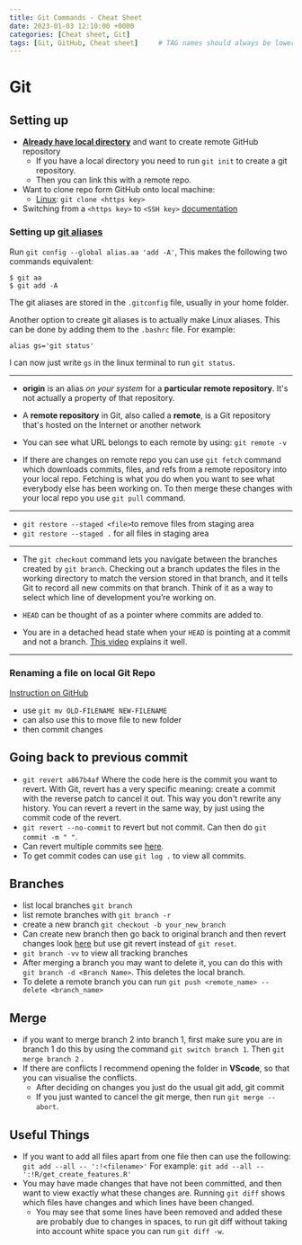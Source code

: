 ```yaml
---
title: Git Commands - Cheat Sheet
date: 2023-01-03 12:10:00 +0000
categories: [Cheat sheet, Git]
tags: [Git, GitHub, Cheat sheet]     # TAG names should always be lowercase
---
```


# Git


## Setting up
- [**Already have local directory**](https://kbroman.org/github_tutorial/pages/init.html) and want to create remote GitHub repository
	- If you have a local directory you need to run `git init` to create a git repository.
	- Then you can link this with a remote repo.
- Want to clone repo form GitHub onto local machine:
	- [Linux](https://m.youtube.com/watch?v=4u6qzxj37h4&list=LL&index=4): `git clone <https key>`
- Switching from a `<https key>` to `<SSH key>` [documentation](https://docs.github.com/en/get-started/getting-started-with-git/managing-remote-repositories#switching-remote-urls-from-https-to-ssh)

### Setting up [git aliases](https://git-scm.com/book/en/v2/Git-Basics-Git-Aliases)

Run `git config --global alias.aa 'add -A'`, This makes the following two commands equivalent:

```terminal
$ git aa
$ git add -A
```

The git aliases are stored in the `.gitconfig` file, usually in your home folder.

Another option to create git aliases is to actually make Linux aliases. This can be done by adding them to the `.bashrc` file. For example:

```shell
alias gs='git status'
```

 I can now just write `gs` in the linux terminal to run `git status`.

***
- **origin** is an alias  _on your system_ for a **particular remote repository**. It's not actually a property of that repository.
- A **remote repository** in Git, also called a **remote**, is a Git repository that's hosted on the Internet or another network
- You can see what URL belongs to each remote by using: `git remote -v`



- If there are changes on remote repo you can use `git fetch` command which downloads commits, files, and refs from a remote repository into your local repo. Fetching is what you do when you want to see what everybody else has been working on.
To then merge these changes with your local repo you use `git pull` command.

***
- `git restore --staged <file>`to remove files from staging area
- `git restore --staged .` for all files in staging area

***
- The `git checkout` command lets you navigate between the branches created by `git branch`. Checking out a branch updates the files in the working directory to match the version stored in that branch, and it tells Git to record all new commits on that branch. Think of it as a way to select which line of development you’re working on.

- `HEAD` can be thought of as a pointer where commits are added to.

- You are in a detached head state when your `HEAD` is pointing at a commit and not a branch. [This video](https://www.youtube.com/watch?v=GN36mrrM12k) explains it well.
***
### Renaming a file on local Git Repo
[Instruction on GitHub](https://docs.github.com/en/repositories/working-with-files/managing-files/renaming-a-file#renaming-a-file-using-the-command-line)
- use `git mv OLD-FILENAME NEW-FILENAME`
- can also use this to move file to new folder
- then commit changes



## Going back to previous commit
- `git revert a867b4af` Where the code here is the commit you want to revert.
With Git, revert has a very specific meaning: create a commit with the reverse patch to cancel it out. This way you don't rewrite any history.
You can revert a revert in the same way, by just using the commit code of the revert.
- `git revert --no-commit` to revert but not commit. Can then do `git commit -m " "`.
- Can revert multiple commits see [here](https://stackoverflow.com/questions/1463340/how-can-i-revert-multiple-git-commits/1470452#1470452).
- To get commit codes can use `git log .` to view all commits.

## Branches
- list local branches `git branch`
- list remote branches with `git branch -r`
-  create a new branch `git checkout -b your_new_branch`
- Can create new branch then go back to original branch and then revert changes look [here](https://stackoverflow.com/questions/2816715/branch-from-a-previous-commit-using-git/31783383#31783383) but use git revert instead of `git reset`.
- `git branch -vv` to view all tracking branches
- After merging a branch you may want to delete it, you can do this with  `git branch -d <Branch Name>`. This deletes the local branch.
- To delete a remote branch you can run `git push <remote_name> --delete <branch_name>`

## Merge
- if you want to merge branch 2 into branch 1, first make sure you are in branch 1 do this by using the command `git switch branch 1`. Then `git merge branch 2` .
- If there are conflicts I recommend opening the folder in **VScode**, so that you can visualise the conflicts.
	- After deciding on changes you just do the usual git add, git commit
	- If you just wanted to cancel the git merge, then run `git merge --abort`.

## Useful Things
- If you want to add all files apart from one file then can use the following: `git add --all -- ':!<filename>'` For example: `git add --all -- ':!R/get_create_features.R'`
- You may have made changes that have not been committed, and then want to view exactly what these changes are. Running `git diff` shows which files have changes and which lines have been changed.
	- You may see that some lines have been removed and added these are probably due to changes in spaces, to run git diff without taking into account white space you can run `git diff -w`.
